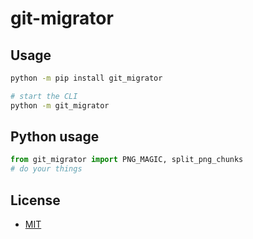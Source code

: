 # git-migrator

## Usage

```bash
python -m pip install git_migrator

# start the CLI
python -m git_migrator
```

## Python usage

```python
from git_migrator import PNG_MAGIC, split_png_chunks
# do your things
```

## License

- [MIT](LICENSE)

